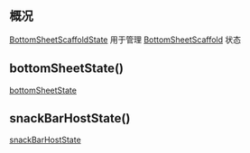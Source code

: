## 概况

[BottomSheetScaffoldState](/API/UI/Compose/State/BottomSheetScaffoldState/README.md)
用于管理 [BottomSheetScaffold](/API/UI/Compose/Widget/BottomSheetScaffold/README.md) 状态

## bottomSheetState()

[bottomSheetState](bottomSheetState.md ":include")

## snackBarHostState()

[snackBarHostState](snackBarHostState.md ":include")